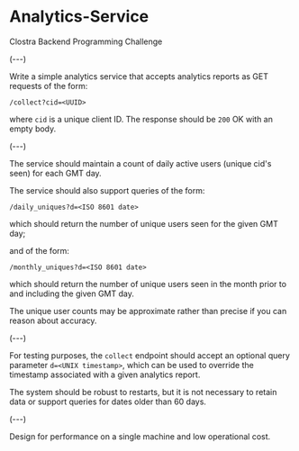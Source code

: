 # Analytics-Service

Clostra Backend Programming Challenge

(---)

Write a simple analytics service that accepts analytics reports as GET requests of the form:

`/collect?cid=<UUID>`

where `cid` is a unique client ID. The response should be `200` OK with an empty body.

(---)

The service should maintain a count of daily active users (unique cid's seen) for each GMT day. 

The service should also support queries of the form:

`/daily_uniques?d=<ISO 8601 date>`

which should return the number of unique users seen for the given GMT day;

and of the form:

`/monthly_uniques?d=<ISO 8601 date>`

which should return the number of unique users seen in the month prior to and including the given GMT day.

The unique user counts may be approximate rather than precise if you can reason about accuracy.

(---)

For testing purposes, the `collect` endpoint should accept an optional query parameter `d=<UNIX timestamp>`, which can be used to override the timestamp associated with a given analytics report.
 
The system should be robust to restarts, but it is not necessary to retain data or support queries for dates older than 60 days.

(---)

Design for performance on a single machine and low operational cost.
